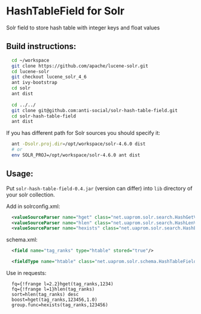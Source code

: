 HashTableField for Solr
===========================

Solr field to store hash table with integer keys and float values

Build instructions:
-------------------

```sh
  cd ~/workspace
  git clone https://github.com/apache/lucene-solr.git
  cd lucene-solr
  git checkout lucene_solr_4_6
  ant ivy-bootstrap
  cd solr
  ant dist
  
  cd ../../
  git clone git@github.com:anti-social/solr-hash-table-field.git
  cd solr-hash-table-field
  ant dist
```

If you has different path for Solr sources you should specify it:

```sh
  ant -Dsolr.proj.dir=/opt/workspace/solr-4.6.0 dist
  # or
  env SOLR_PROJ=/opt/workspace/solr-4.6.0 ant dist
```

Usage:
------

Put `solr-hash-table-field-0.4.jar` (version can differ) into `lib` directory of your solr collection.

Add in solrconfig.xml:

```xml
  <valueSourceParser name="hget" class="net.uaprom.solr.search.HashGetValueSourceParser"/>
  <valueSourceParser name="hlen" class="net.uaprom.solr.search.HashLenValueSourceParser"/>
  <valueSourceParser name="hexists" class="net.uaprom.solr.search.HashExistsValueSourceParser"/>
```

schema.xml:
```xml
  <field name="tag_ranks" type="htable" stored="true"/>

  <fieldType name="htable" class="net.uaprom.solr.schema.HashTableField"/>
```

Use in requests:

```
  fq={!frange l=2.2}hget(tag_ranks,1234)
  fq={!frange l=1}hlen(tag_ranks)
  sort=hlen(tag_ranks) desc
  boost=hget(tag_ranks,123456,1.0)
  group.func=hexists(tag_ranks,123456)
```
